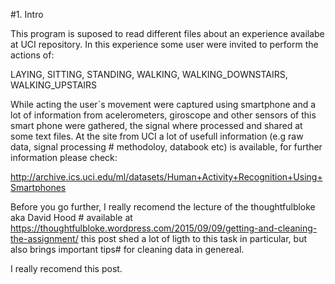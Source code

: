#1. Intro

This program is suposed to read different files about an experience availabe at UCI repository.
In this experience some user were invited to perform the actions of:
 
LAYING, SITTING, STANDING, WALKING, WALKING_DOWNSTAIRS, WALKING_UPSTAIRS
 
While acting the user´s movement were captured using smartphone and a lot of information from acelerometers, giroscope and other sensors
of this smart phone were gathered, the signal where processed and shared at some text files.
At the site from UCI a lot of usefull information (e.g raw data, signal processing # methodoloy, databook etc) is available, for further
information please check: 

http://archive.ics.uci.edu/ml/datasets/Human+Activity+Recognition+Using+Smartphones

Before you go further, I really recomend the lecture of the thoughtfulbloke aka David Hood # available at 
https://thoughtfulbloke.wordpress.com/2015/09/09/getting-and-cleaning-the-assignment/
this post shed a lot of ligth to this task in particular, but also brings important tips# for cleaning data in genereal. 

I really recomend this post.
